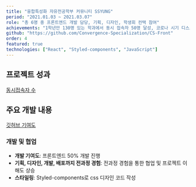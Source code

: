 ```yaml
---
title: "융합특성화 자유전공학부 커뮤니티 SSYUNG"
period: "2021.01.03 ~ 2021.03.07"
role: "총 6명 중 프론트엔드 개발 담당, 기획, 디자인, 학생회 컨택 참여"
achievements: "1학년만 130명 있는 학과에서 동시 접속자 50명 달성, 코로나 시기 디스코드, 줌, 카카오톡을 통한 비대면 협업 방식에 능숙해짐"
github: "https://github.com/Convergence-Specialization/CS-Front"
order: 4
featured: true
technologies: ["React", "Styled-components", "JavaScript"]
---
```


## 프로젝트 성과

[동시접속자 수](/SSyung.png)

## 주요 개발 내용

[깃허브 기여도](/Ssyung1.png)

### 개발 및 협업

- **개발 기여도**: 프론트엔드 50% 개발 진행
- **기획, 디자인, 개발, 배포까지 전과정 경험**: 전과정 경험을 통한 협업 및 프로젝트 이해도 상승
- **스타일링**: Styled-components로 css 디자인 코드 작성
